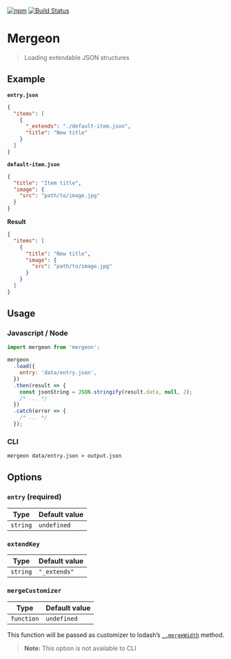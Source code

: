 [![npm](https://img.shields.io/npm/v/mergeon.svg?style=flat)](https://www.npmjs.org/package/mergeon)
[![Build Status](https://travis-ci.org/schapka/mergeon.svg?branch=master)](https://travis-ci.org/schapka/mergeon)

# Mergeon

> Loading extendable JSON structures

## Example

**`entry.json`**

```json
{
  "items": [
    {
      "_extends": "./default-item.json",
      "title": "New title"
    }
  ]
}
```

**`default-item.json`**

```json
{
  "title": "Item title",
  "image": {
    "src": "path/to/image.jpg"
  }
}
```

**Result**

```json
{
  "items": [
    {
      "title": "New title",
      "image": {
        "src": "path/to/image.jpg"
      }
    }
  ]
}
```

## Usage

### Javascript / Node

```js
import mergeon from 'mergeon';

mergeon
  .load({
    entry: 'data/entry.json',
  })
  .then(result => {
    const jsonString = JSON.stringify(result.data, null, 2);
    /* ... */
  })
  .catch(error => {
    /* ... */
  });
```

### CLI

```text
mergeon data/entry.json > output.json
```

## Options

### `entry` (required)

| Type     | Default value |
| -------- | ------------- |
| `string` | `undefined`   |

### `extendKey`

| Type     | Default value |
| -------- | ------------- |
| `string` | `"_extends"`  |

### `mergeCustomizer`

| Type       | Default value |
| ---------- | ------------- |
| `function` | `undefined`   |

This function will be passed as customizer to lodash’s [`_.mergeWidth`](https://lodash.com/docs/4.17.4#mergeWith) method.

> **Note:** This option is not available to CLI
